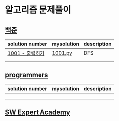 # 알고리즘 문제풀이

## [백준](https://www.acmicpc.net/)

| solution number             | mysolution           | description |
| --------------------------- | -------------------- | ----------- |
| [1001 - 출력하기](url_link) | [1001.py](./1001.py) | DFS         |
|                             |                      |             |
|                             |                      |             |



## [programmers]()

| solution number | mysolution | description |
| --------------- | ---------- | ----------- |
|                 |            |             |
|                 |            |             |
|                 |            |             |



## [SW Expert Academy](https://swexpertacademy.com/main/main.do)